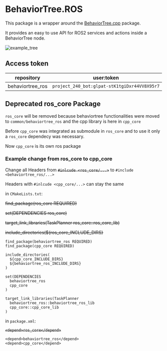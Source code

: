 # BehaviorTree.ROS

This package is a wrapper around the [BehaviorTree.cpp](https://www.behaviortree.dev/) package.

It provides an easy to use API for ROS2 services and actions inside a BehaviorTree node.

![example_tree](https://d33wubrfki0l68.cloudfront.net/f8b2bac65168251a46ec25232f20db7961327ffc/88ad1/images/readthedocs.png)

## Access token
repository | user:token
-----------|-----------
behaviortree_ros | `project_240_bot:glpat-stK1tgiDxr44VV8X95r7`


## Deprecated ros_core Package

`ros_core` will be removed because behaviortree functionalities were moved to `common/behaviortree_ros` and the cpp library is here in `cpp_core`

Before `cpp_core` was integrated as submodule in `ros_core` and to use it only a `ros_core` dependecy was necessary.

Now `cpp_core` is its own ros package

### Example change from ros_core to cpp_core

Change all Headers from ~~`#inlcude <ros_core/...>`~~ to `#include <behaviortree_ros/...>`

Headers with `#inlcude <cpp_core/...>` can stay the same

in `CMakeLists.txt`:

~~find_package(ros_core REQUIRED)~~

~~set(DEPENDENCIES ros_core)~~

~~target_link_libraries(TaskPlanner ros_core::ros_core_lib)~~

~~include_directories(${ros_core_INCLUDE_DIRS}~~

```
find_package(behaviortree_ros REQUIRED)
find_package(cpp_core REQUIRED)

include_directories(
  ${cpp_core_INCLUDE_DIRS}
  ${behaviortree_ros_INCLUDE_DIRS}
)

set(DEPENDENCIES 
  behaviortree_ros
  cpp_core
)

target_link_libraries(TaskPlanner
  behaviortree_ros::behaviortree_ros_lib
  cpp_core::cpp_core_lib
)
```

in `package.xml`:

~~`<depend>ros_core</depend>`~~

```
<depend>behaviortree_ros</depend>
<depend>cpp_core</depend>
```
